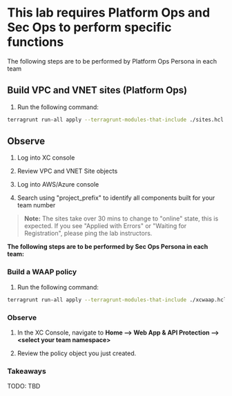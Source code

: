 # This lab requires Platform Ops and Sec Ops to perform specific functions

The following steps are to be performed by Platform Ops Persona in each team

## Build VPC and VNET sites (Platform Ops)

1. Run the following command:

  ```bash
  terragrunt run-all apply --terragrunt-modules-that-include ./sites.hcl
  ```

## Observe

1. Log into XC console

1. Review VPC and VNET Site objects

1. Log into AWS/Azure console

1. Search using "project_prefix" to identify all components built for your team number

  > **Note:** The sites take over 30 mins to change to "online" state, this is expected. If you see "Applied with Errors" or "Waiting for Registration", please ping the lab instructors.

**The following steps are to be performed by Sec Ops Persona in each team:**

### Build a WAAP policy

1. Run the following command:

  ```bash
  terragrunt run-all apply --terragrunt-modules-that-include ./xcwaap.hcl
  ```

### Observe

1. In the XC Console, navigate to **Home --> Web App & API Protection --> \<select your team namespace>**

1. Review the policy object you just created.

### Takeaways

TODO: TBD

